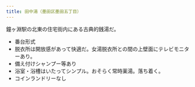 ```yaml
---
title: 田中湯（墨田区墨田五丁目）
---
```


鐘ヶ淵駅の北東の住宅街内にある古典的銭湯だ。

* 番台形式
* 脱衣所は開放感があって快適だ。女湯脱衣所との間の上壁面にテレビモニターあり。
* 備え付けシャンプー等あり
* 浴室・浴槽はいたってシンプル。おそらく常時薬湯。落ち着く。
* コインランドリーなし
